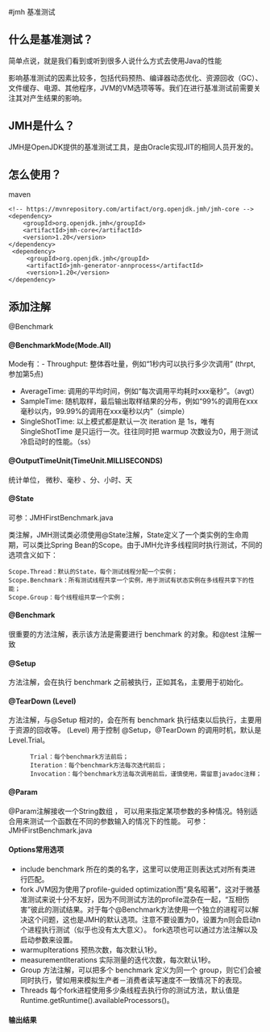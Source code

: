#jmh 基准测试
## 什么是基准测试？
简单点说，就是我们看到或听到很多人说什么方式去使用Java的性能

影响基准测试的因素比较多，包括代码预热、编译器动态优化、资源回收（GC）、文件缓存、电源、其他程序，JVM的VM选项等等。我们在进行基准测试前需要关注其对产生结果的影响。


## JMH是什么？
JMH是OpenJDK提供的基准测试工具，是由Oracle实现JIT的相同人员开发的。

## 怎么使用？
maven
```
<!-- https://mvnrepository.com/artifact/org.openjdk.jmh/jmh-core -->
<dependency>
    <groupId>org.openjdk.jmh</groupId>
    <artifactId>jmh-core</artifactId>
    <version>1.20</version>
</dependency>
 <dependency>
     <groupId>org.openjdk.jmh</groupId>
     <artifactId>jmh-generator-annprocess</artifactId>
     <version>1.20</version>
</dependency>
```

## 添加注解
@Benchmark

#### @BenchmarkMode(Mode.All)

Mode有：- Throughput: 整体吞吐量，例如“1秒内可以执行多少次调用” (thrpt,参加第5点)
- AverageTime: 调用的平均时间，例如“每次调用平均耗时xxx毫秒”。（avgt）
- SampleTime: 随机取样，最后输出取样结果的分布，例如“99%的调用在xxx毫秒以内，99.99%的调用在xxx毫秒以内”（simple）
- SingleShotTime: 以上模式都是默认一次 iteration 是 1s，唯有 SingleShotTime 是只运行一次。往往同时把 warmup 次数设为0，用于测试冷启动时的性能。（ss）

#### @OutputTimeUnit(TimeUnit.MILLISECONDS)
统计单位， 微秒、毫秒 、分、小时、天

#### @State
可参：JMHFirstBenchmark.java
 
类注解，JMH测试类必须使用@State注解，State定义了一个类实例的生命周期，可以类比Spring Bean的Scope。由于JMH允许多线程同时执行测试，不同的选项含义如下：

```
Scope.Thread：默认的State，每个测试线程分配一个实例；
Scope.Benchmark：所有测试线程共享一个实例，用于测试有状态实例在多线程共享下的性能；
Scope.Group：每个线程组共享一个实例；
```
#### @Benchmark 
很重要的方法注解，表示该方法是需要进行 benchmark 的对象。和@test 注解一致

####  @Setup 
方法注解，会在执行 benchmark 之前被执行，正如其名，主要用于初始化。

#### @TearDown (Level)
方法注解，与@Setup 相对的，会在所有 benchmark 执行结束以后执行，主要用于资源的回收等。
   (Level)   用于控制 @Setup，@TearDown 的调用时机，默认是 Level.Trial。
          
          Trial：每个benchmark方法前后；
          Iteration：每个benchmark方法每次迭代前后；
          Invocation：每个benchmark方法每次调用前后，谨慎使用，需留意javadoc注释；  
#### @Param
@Param注解接收一个String数组 ，
可以用来指定某项参数的多种情况。特别适合用来测试一个函数在不同的参数输入的情况下的性能。
 可参：JMHFirstBenchmark.java
 
#### Options常用选项
-   include 
benchmark 所在的类的名字，这里可以使用正则表达式对所有类进行匹配。
-   fork
JVM因为使用了profile-guided optimization而“臭名昭著”，这对于微基准测试来说十分不友好，因为不同测试方法的profile混杂在一起，“互相伤害”彼此的测试结果。对于每个@Benchmark方法使用一个独立的进程可以解决这个问题，这也是JMH的默认选项。注意不要设置为0，设置为n则会启动n个进程执行测试（似乎也没有太大意义）。
fork选项也可以通过方法注解以及启动参数来设置。
-   warmupIterations
预热次数，每次默认1秒。
-   measurementIterations 
实际测量的迭代次数，每次默认1秒。
-   Group
方法注解，可以把多个 benchmark 定义为同一个 group，则它们会被同时执行，譬如用来模拟生产者－消费者读写速度不一致情况下的表现。
-   Threads
每个fork进程使用多少条线程去执行你的测试方法，默认值是Runtime.getRuntime().availableProcessors()。 

#### 输出结果 

          


